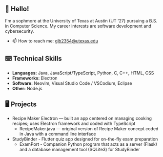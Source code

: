 ## 👋 Hello! 

I'm a sophmore at the University of Texas at Austin (UT '27) pursuing a B.S. in Computer Science. My career interests are software development and cybersecurity.
- 📫 How to reach me: glb2354@utexas.edu 

## ⌨️ Technical Skills 
- **Languages:** Java, JavaScript/TypeScript, Python, C, C++, HTML, CSS
- **Frameworks:** Electron
- **Software:** Neovim, Visual Studio Code / VSCodium, Eclipse
- **Other:** Node.js

## 🖥 Projects 
- Recipe Maker Electron — built an app centered on managing cooking recipes; uses Electron framework and coded with TypeScript
  - RecipeMaker.java — original version of Recipe Maker concept coded in Java with a command line interface
- StudyBinder - Flutter quiz app designed for on-the-fly exam preparation
  - ExamPort -  Companion Python program that acts as a server (Flask) and a database management tool (SQLite3) for StudyBinder
 
